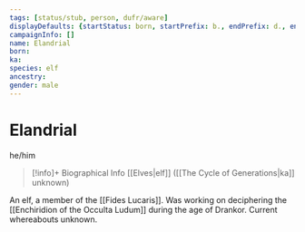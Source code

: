 ```yaml
---
tags: [status/stub, person, dufr/aware]
displayDefaults: {startStatus: born, startPrefix: b., endPrefix: d., endStatus: died}
campaignInfo: []
name: Elandrial
born:
ka:
species: elf
ancestry:
gender: male
---
```

# Elandrial
he/him
>[!info]+ Biographical Info
> [[Elves|elf]] ([[The Cycle of Generations|ka]] unknown)

An elf, a member of the [[Fides Lucaris]]. Was working on deciphering the [[Enchiridion of the Occulta Ludum]] during the age of Drankor. Current whereabouts unknown.